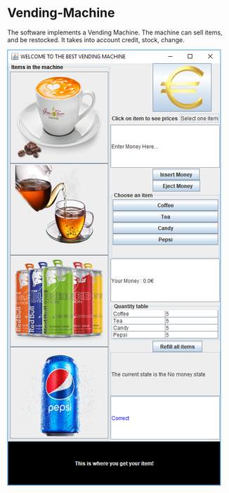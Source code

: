 # Vending-Machine
The software implements a Vending Machine. The machine can sell items, and be restocked. It takes into account credit, stock, change.

![alt text](https://github.com/ced3eals/Vending-Machine/blob/update/Capture.PNG "Our Vending Machine")

